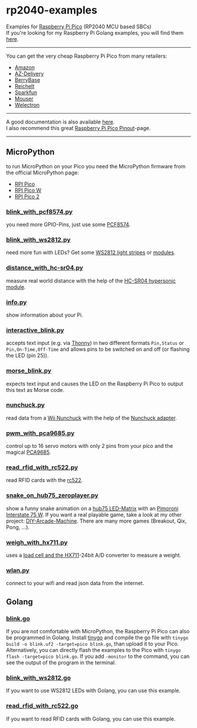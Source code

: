 # rp2040-examples
Examples for [Raspberry Pi Pico](https://www.raspberrypi.com/products/raspberry-pi-pico/) (RP2040 MCU based SBCs)  
If you're looking for my Raspberry Pi Golang examples, you will find them [here](https://github.com/SimonWaldherr/rpi-examples).  

---

You can get the very cheap Raspberry Pi Pico from many retailers:  
* [Amazon](https://amzn.to/3JscWee)
* [AZ-Delivery](https://www.az-delivery.de/products/raspberry-pi-pico?variant=39388890988640)
* [BerryBase](https://www.berrybase.de/raspberry-pi-pico-rp2040-mikrocontroller-board)
* [Reichelt](https://www.reichelt.de/raspberry-pi-pico-rp2040-cortex-m0-microusb-rasp-pi-pico-p295706.html)
* [Sparkfun](https://www.sparkfun.com/products/17829?src=raspberrypi)
* [Mouser](https://www.mouser.de/ProductDetail/Raspberry-Pi/SC0915?qs=T%252BzbugeAwjgnLi4azxXVFA%3D%3D&src=raspberrypi)
* [Welectron](https://www.welectron.com/Raspberry-Pi-Pico?src=raspberrypi)

---

A good documentation is also available [here](https://www.raspberrypi.com/documentation/microcontrollers/raspberry-pi-pico.html).  
I also recommend this great [Raspberry Pi Pico Pinout](https://pico.pinout.xyz/)-page.  

---

## MicroPython

to run MicroPython on your Pico you need the MicroPython firmware from the official MicroPython page: 
- [RPI Pico](https://micropython.org/download/RPI_PICO/)
- [RPI Pico W](https://micropython.org/download/RPI_PICO_W/)
- [RPI Pico 2](https://micropython.org/download/RPI_PICO2/)


### [blink_with_pcf8574.py](https://github.com/SimonWaldherr/rp2040-examples/blob/main/blink_with_pcf8574.py)  
you need more GPIO-Pins, just use some [PCF8574](https://amzn.to/3UzPqCc).  

### [blink_with_ws2812.py](https://github.com/SimonWaldherr/rp2040-examples/blob/main/blink_with_ws2812.py)  
need more fun with LEDs? Get some [WS2812 light stripes](https://amzn.to/49YVDfr) or [modules](https://amzn.to/3vZMN3t).  

### [distance_with_hc-sr04.py](https://github.com/SimonWaldherr/rp2040-examples/blob/main/distance_with_hc-sr04.py)  
measure real world distance with the help of the [HC-SR04 hypersonic module](https://amzn.to/4bfb30p).  

### [info.py](https://github.com/SimonWaldherr/rp2040-examples/blob/main/info.py)  
show information about your Pi.  

### [interactive_blink.py](https://github.com/SimonWaldherr/rp2040-examples/blob/main/interactive_blink.py)  
accepts text input (e.g. via [Thonny](https://thonny.org/)) in two different formats ```Pin,Status``` or ```Pin,On-Time,Off-Time``` and allows pins to be switched on and off (or flashing the LED (pin 25)).  

### [morse_blink.py](https://github.com/SimonWaldherr/rp2040-examples/blob/main/morse_blink.py)  
expects text input and causes the LED on the Raspberry Pi Pico to output this text as Morse code.  

### [nunchuck.py](https://github.com/SimonWaldherr/rp2040-examples/blob/main/nunchuck.py)
read data from a [Wii Nunchuck](https://amzn.to/3z5ISDt) with the help of the [Nunchuck adapter](https://www.berrybase.de/adafruit-wii-nunchuck-breakout-adapter).  

### [pwm_with_pca9685.py](https://github.com/SimonWaldherr/rp2040-examples/blob/main/pwm_with_pca9685.py)  
control up to 16 servo motors with only 2 pins from your pico and the magical [PCA9685](https://amzn.to/3UemVsB).  

### [read_rfid_with_rc522.py](https://github.com/SimonWaldherr/rp2040-examples/blob/main/read_rfid_with_rc522.py)  
read RFID cards with the [rc522](https://amzn.to/3xKmvm3).  

### [snake_on_hub75_zeroplayer.py](https://github.com/SimonWaldherr/rp2040-examples/blob/main/snake_on_hub75_zeroplayer.py)  
show a funny snake animation on a [hub75 LED-Matrix](https://amzn.to/4bbOwSm) with an [Pimoroni Interstate 75 W](https://shop.pimoroni.com/products/interstate-75-w?variant=40453881299027). If you want a real playable game, take a look at my other project: [DIY-Arcade-Machine](https://github.com/SimonWaldherr/DIY-Arcade-Machine). There are many more games (Breakout, Qix, Pong, ...).  

### [weigh_with_hx711.py](https://github.com/SimonWaldherr/rp2040-examples/blob/main/weigh_with_hx711.py)  
uses a [load cell and the HX711](https://amzn.to/4b3HnTE)-24bit A/D converter to measure a weight.  

### [wlan.py](https://github.com/SimonWaldherr/rp2040-examples/blob/main/wlan.py)  
connect to your wifi and read json data from the internet.  

## Golang

### [blink.go](https://github.com/SimonWaldherr/rp2040-examples/blob/main/blink.go)  
If you are not comfortable with MicroPython, the Raspberry Pi Pico can also be programmed in Golang. Install [tinygo](https://tinygo.org/) and compile the go file with ```tinygo build -o blink.uf2 -target=pico blink.go```, than upload it to your Pico.
Alternatively, you can directly flash the examples to the Pico with ```tinygo flash -target=pico blink.go```. If you add ```-monitor``` to the command, you can see the output of the program in the terminal.  

### [blink_with_ws2812.go](https://github.com/SimonWaldherr/rp2040-examples/blob/main/blink_with_ws2812.go)  
If you want to use WS2812 LEDs with Golang, you can use this example.

### [read_rfid_with_rc522.go](https://github.com/SimonWaldherr/rp2040-examples/blob/main/read_rfid_with_rc522.go)  
If you want to read RFID cards with Golang, you can use this example.
